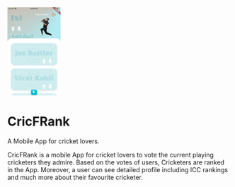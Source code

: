 <img src="./App-Snapshot.png" alt="App Snapshot" width="120" height="200">

# CricFRank
A Mobile App for cricket lovers.

CricFRank is a mobile App for cricket lovers to vote the current playing cricketers they admire. Based on the votes of users, Cricketers are ranked in the App. Moreover, a user can see detailed profile including ICC rankings and much more about their favourite cricketer.
